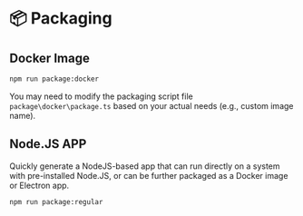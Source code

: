 # 📦 Packaging

## Docker Image

```bash
npm run package:docker
```

You may need to modify the packaging script file `package\docker\package.ts` based on your actual needs (e.g., custom image name).

## Node.JS APP

Quickly generate a NodeJS-based app that can run directly on a system with pre-installed Node.JS, or can be further packaged as a Docker image or Electron app.

```bash
npm run package:regular
```
